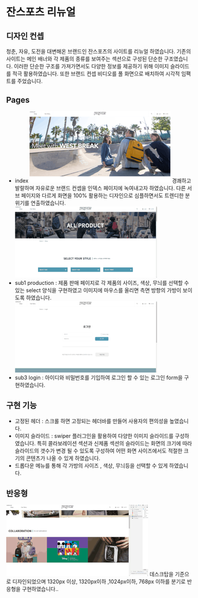 # 잔스포츠 리뉴얼

## 디자인 컨셉

청춘, 자유, 도전을 대변해온 브랜드인 잔스포츠의 사이트를 리뉴얼 하였습니다. 기존의 사이트는 메인 배너와 각 제품의 종류를 보여주는 섹션으로 구성된 단순한 구조였습니다. 이러한 단순한 구조를 가져가면서도 다양한 정보를 제공하기 위해 이미지 슬라이드를 적극 활용하였습니다. 또한 브랜드 컨셉 비디오를 풀 화면으로 배치하여 시각적 임팩트를 주었습니다.

## Pages

- index
  ![잔스포츠 인덱스 페이지 gif](./images/README/jansport_index.gif "잔스포츠 인덱스 페이지")
  경쾌하고 발랄하며 자유로운 브랜드 컨셉을 인덱스 페이지에 녹여내고자 하였습니다. 다른 서브 페이지와 다르게 화면을 100% 활용하는 디자인으로 심플하면서도 트렌디한 분위기를 연출하였습니다.
  ![잔스포츠 제품 페이지 gif](./images/README/jansport_sub1.gif "잔스포츠 제품 페이지")
- sub1 production : 제품 판매 페이지로 각 제품의 사이즈, 색상, 무늬를 선택할 수 있는 select 양식을 구현하였고 이미지에 마우스를 올리면 측면 방향의 가방이 보이도록 하였습니다.
  ![잔스포츠 로그인 페이지 gif](./images/README/jansport_sub3.gif "잔스포츠 로그인 페이지")
- sub3 login : 아이디와 비밀번호를 기입하여 로그인 할 수 있는 로그인 form을 구현하였습니다.

## 구현 기능

- 고정된 헤더 : 스크롤 하면 고정되는 헤더바를 만들어 사용자의 편의성을 높였습니다.
- 이미지 슬라이드 : swiper 플러그인을 활용하여 다양한 이미지 슬라이드를 구성하였습니다. 특히 콜라보레이션 섹션과 신제품 섹션의 슬라이드는 화면의 크기에 따라 슬라이드의 갯수가 변경 될 수 있도록 구성하여 어떤 화면 사이즈에서도 적절한 크기의 콘텐츠가 나올 수 있게 하였습니다.
- 드롭다운 메뉴를 통해 각 가방의 사이즈 , 색상, 무늬등을 선택할 수 있게 하였습니다.

## 반응형

![잔스포츠 미디어 쿼리 gif](./images/README/jansport_media-query.gif "잔스포츠 미디어 쿼리")
데스크탑을 기준으로 디자인되었으며 1320px 이상, 1320px이하 ,1024px이하, 768px 이하를 분기로 반응형을 구현하였습니다..
